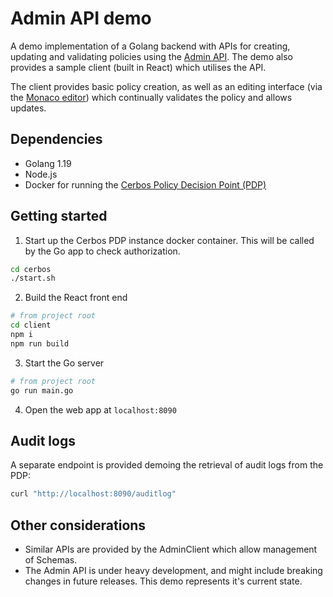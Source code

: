 # Admin API demo

A demo implementation of a Golang backend with APIs for creating, updating and validating policies using the [Admin API](https://docs.cerbos.dev/cerbos/latest/api/admin_api.html). The demo also provides a sample client (built in React) which utilises the API.

The client provides basic policy creation, as well as an editing interface (via the [Monaco editor](https://microsoft.github.io/monaco-editor/)) which continually validates the policy and allows updates.

## Dependencies

- Golang 1.19
- Node.js
- Docker for running the [Cerbos Policy Decision Point (PDP)](https://docs.cerbos.dev/cerbos/latest/installation/container.html)

## Getting started

1. Start up the Cerbos PDP instance docker container. This will be called by the Go app to check authorization.

```sh
cd cerbos
./start.sh
```

2. Build the React front end

```sh
# from project root
cd client
npm i
npm run build
```

3. Start the Go server

```sh
# from project root
go run main.go
```

4. Open the web app at `localhost:8090`

## Audit logs

A separate endpoint is provided demoing the retrieval of audit logs from the PDP:

```sh
curl "http://localhost:8090/auditlog"
```

## Other considerations

- Similar APIs are provided by the AdminClient which allow management of Schemas.
- The Admin API is under heavy development, and might include breaking changes in future releases. This demo represents it's current state.
